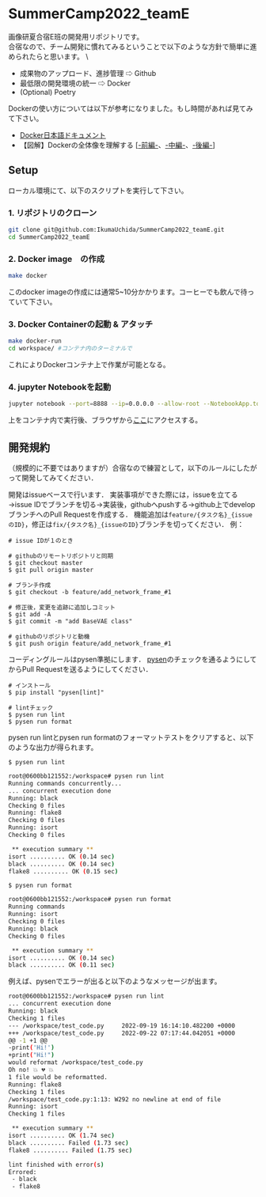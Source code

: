 # SummerCamp2022_teamE

画像研夏合宿E班の開発用リポジトリです。 \
合宿なので、チーム開発に慣れてみるということで以下のような方針で簡単に進められたらと思います。 \
- 成果物のアップロード、進捗管理 ⇨ Github
- 最低限の開発環境の統一 ⇨ Docker 
- (Optional) Poetry

Dockerの使い方については以下が参考になりました。もし時間があれば見てみて下さい。
- [Docker日本語ドキュメント](https://docs.docker.jp/)
- 【図解】Dockerの全体像を理解する [[-前編-](https://qiita.com/etaroid/items/b1024c7d200a75b992fc)、[-中編-](https://qiita.com/etaroid/items/88ec3a0e2d80d7cdf87a)、[-後編-](https://qiita.com/etaroid/items/40106f13d47bfcbc2572)]


## Setup
ローカル環境にて、以下のスクリプトを実行して下さい。

### 1. リポジトリのクローン
```bash
git clone git@github.com:IkumaUchida/SummerCamp2022_teamE.git
cd SummerCamp2022_teamE
```
### 2. Docker image　の作成

```bash
make docker
```
このdocker imageの作成には通常5~10分かかります。コーヒーでも飲んで待っていて下さい。

### 3. Docker Containerの起動 & アタッチ
```bash
make docker-run
cd workspace/ #コンテナ内のターミナルで
```
これによりDockerコンテナ上で作業が可能となる。

### 4. jupyter Notebookを起動
```bash
jupyter notebook --port=8888 --ip=0.0.0.0 --allow-root --NotebookApp.token=''
```
上をコンテナ内で実行後、ブラウザから[ここ](http://localhost:10000/)にアクセスする。

## 開発規約
（規模的に不要ではありますが）合宿なので練習として，以下のルールにしたがって開発してみてください．

開発はissueベースで行います．
実装事項ができた際には，issueを立てる→issue IDでブランチを切る→実装後，githubへpushする→github上でdevelopブランチへのPull Requestを作成する．
機能追加は`feature/{タスク名}_{issueのID}`，修正は`fix/{タスク名}_{issueのID}`ブランチを切ってください．
例：
```
# issue IDが１のとき

# githubのリモートリポジトリと同期
$ git checkout master
$ git pull origin master

# ブランチ作成
$ git checkout -b feature/add_network_frame_#1

# 修正後，変更を追跡に追加しコミット
$ git add -A
$ git commit -m "add BaseVAE class"

# githubのリポジトリと動機
$ git push origin feature/add_network_frame_#1
```

コーディングルールはpysen準拠にします．
[pysen](https://github.com/pfnet/pysen)のチェックを通るようにしてからPull Requestを送るようにしてください．
```
# インストール
$ pip install "pysen[lint]"

# lintチェック
$ pysen run lint
$ pysen run format
```

pysen run lintとpysen run formatのフォーマットテストをクリアすると、以下のような出力が得られます。

`$ pysen run lint`

```bash
root@0600bb121552:/workspace# pysen run lint
Running commands concurrently...
... concurrent execution done
Running: black
Checking 0 files
Running: flake8
Checking 0 files
Running: isort
Checking 0 files

 ** execution summary **
isort .......... OK (0.14 sec)
black .......... OK (0.14 sec)
flake8 .......... OK (0.15 sec)
```


`$ pysen run format`

```bash
root@0600bb121552:/workspace# pysen run format
Running commands
Running: isort
Checking 0 files
Running: black
Checking 0 files

 ** execution summary **
isort .......... OK (0.14 sec)
black .......... OK (0.11 sec)
```

例えば、pysenでエラーが出ると以下のようなメッセージが出ます。

```bash
root@0600bb121552:/workspace# pysen run lint
... concurrent execution done
Running: black
Checking 1 files
--- /workspace/test_code.py     2022-09-19 16:14:10.482200 +0000
+++ /workspace/test_code.py     2022-09-22 07:17:44.042051 +0000
@@ -1 +1 @@
-print('Hi!')
+print("Hi!")
would reformat /workspace/test_code.py
Oh no! 💥 💔 💥
1 file would be reformatted.
Running: flake8
Checking 1 files
/workspace/test_code.py:1:13: W292 no newline at end of file
Running: isort
Checking 1 files

 ** execution summary **
isort .......... OK (1.74 sec)
black .......... Failed (1.73 sec)
flake8 .......... Failed (1.75 sec)

lint finished with error(s)
Errored:
 - black
 - flake8
 ```
